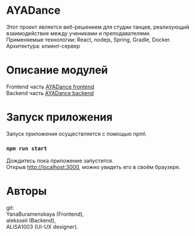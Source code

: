 # AYADance

Этот проект является веб-решением для студии танцев, реализующий взаимодействие между учениками и преподавателями.\
Применяемые технологии: React, nodejs, Spring, Gradle, Docker.\
Архитектура: клиент-сервер

# Описание модулей

Frontend часть [AYADance frontend](https://github.com/YanaBuramenskaya/dance)\
Backend часть [AYADance backend](https://github.com/aleksseii/DanceStudio-Backend)

# Запуск приложения

Запуск приложения осуществляется с помощью npm\
### `npm run start`
Дождитесь пока приложение запустится.\
Открыв [http://localhost:3000](http://localhost:3000), можно увидеть его в своём браузере.
# Авторы

git:\
YanaBuramenskaya (Frontend),\
aleksseii (Backend),\
ALISA1003 (UI-UX designer).
